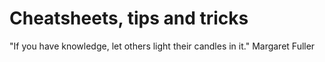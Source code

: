 # Cheatsheets, tips and tricks

"If you have knowledge, let others light their candles in it."
Margaret Fuller
